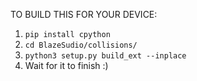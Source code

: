 TO BUILD THIS FOR YOUR DEVICE:
1. `pip install cpython`
2. `cd BlazeSudio/collisions/`
3. `python3 setup.py build_ext --inplace`
4. Wait for it to finish :)